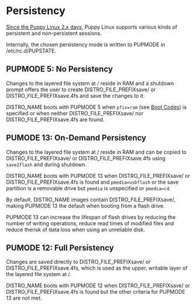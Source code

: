 # Persistency

[Since the Puppy Linux 2.x days](https://bkhome.org/archive/puppylinux/development/howpuppyworks.html), Puppy Linux supports various kinds of persistent and non-persistent sessions.

Internally, the chosen persistency mode is written to PUPMODE in /etc/rc.d/PUPSTATE.

## PUPMODE 5: No Persistency

Changes to the layered file system at / reside in RAM and a shutdown prompt offers the user to create DISTRO_FILE_PREFIXsave/ or DISTRO_FILE_PREFIXsave.4fs and save the changes to it.

DISTRO_NAME boots with PUPMODE 5 when `pfix=ram` (see [Boot Codes](boot-codes.md)) is specified or when neither DISTRO_FILE_PREFIXsave/ nor DISTRO_FILE_PREFIXsave.4fs are found.

## PUMODE 13: On-Demand Persistency

Changes to the layered file system at / reside in RAM and can be copied to DISTRO_FILE_PREFIXsave/ or DISTRO_FILE_PREFIXsave.4fs using `save2flash` and during shutdown.

DISTRO_NAME boots with PUPMODE 13 when DISTRO_FILE_PREFIXsave/ or DISTRO_FILE_PREFIXsave.4fs is found and `pmedia=usbflash` or the save partition is a removable drive but `pmedia` is unspecified or `pmedia=cd`.

By default, DISTRO_NAME images contain DISTRO_FILE_PREFIXsave/, making PUPMODE 13 the default when booting from a flash drive.

PUPMODE 13 can increase the lifespan of flash drives by reducing the number of writing operations, reduce read times of modified files and reduce therisk of data loss when using an unreliable disk.

## PUMODE 12: Full Persistency

Changes are saved directly to DISTRO_FILE_PREFIXsave/ or DISTRO_FILE_PREFIXsave.4fs, which is used as the upper, writable layer of the layered file system at /.

DISTRO_NAME boots with PUPMODE 12 when DISTRO_FILE_PREFIXsave/ or DISTRO_FILE_PREFIXsave.4fs is found but the other criteria for PUPMODE 13 are not met.
